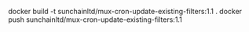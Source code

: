 docker build -t sunchainltd/mux-cron-update-existing-filters:1.1 .
docker push sunchainltd/mux-cron-update-existing-filters:1.1
